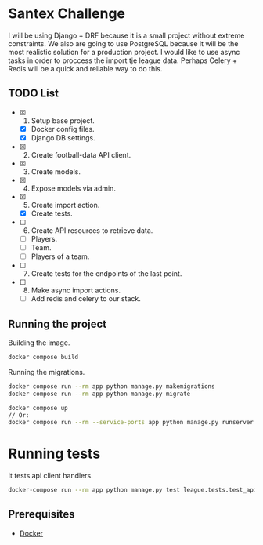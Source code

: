# Santex Challenge

I will be using Django + DRF because it is a small project without extreme constraints.
We also are going to use PostgreSQL because it will be the most realistic solution for a production project.
I would like to use async tasks in order to proccess the import tje league data.
Perhaps Celery + Redis will be a quick and reliable way to do this.

## TODO List

- [x] 1. Setup base project.
    - [x] Docker config files.
    - [x] Django DB settings.
- [x] 2. Create football-data API client.
- [x] 3. Create models.
- [x] 4. Expose models via admin.
- [x] 5. Create import action.
    - [x] Create tests.
- [ ] 6. Create API resources to retrieve data.
    - [ ] Players.
    - [ ] Team.
    - [ ] Players of a team.
- [ ] 7. Create tests for the endpoints of the last point.
- [ ] 8. Make async import actions.
    - [ ] Add redis and celery to our stack.

## Running the project

Building the image.
```bash
docker compose build
```

Running the migrations.
```bash
docker compose run --rm app python manage.py makemigrations
docker compose run --rm app python manage.py migrate
```


```bash
docker compose up
// Or:
docker compose run --rm --service-ports app python manage.py runserver 0.0.0.0:8000
```


# Running tests

It tests api client handlers.
```bash
docker-compose run --rm app python manage.py test league.tests.test_api_client
```

## Prerequisites

- [Docker](https://docs.docker.com/docker-for-mac/install/)